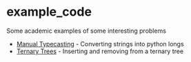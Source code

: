 # example_code
Some academic examples of some interesting problems

- [Manual Typecasting](/typecasting) - Converting strings into python longs
- [Ternary Trees](/ternary_tree) - Inserting and removing from a ternary tree

